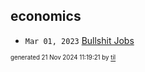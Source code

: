 ## economics


* <code>Mar 01, 2023</code> [Bullshit Jobs](2023-03-01T21-54-01-bullshit-jobs.md)

<sup><sub>generated 21 Nov 2024 11:19:21 by <a href='https://github.com/senorprogrammer/til'>til</a></sub></sup>

